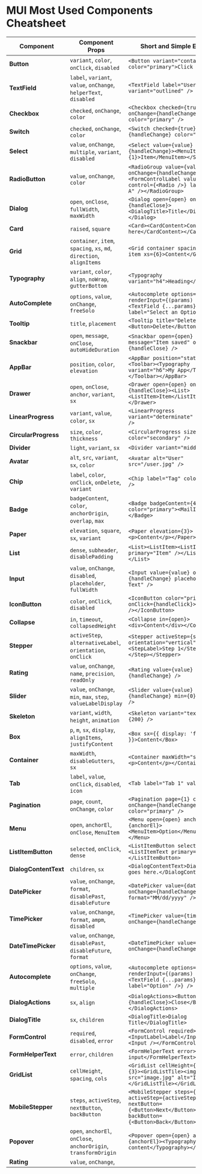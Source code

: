# MUI Most Used Components Cheatsheet

| **Component**         | **Component Props**                                                   | **Short and Simple Example**                                                                                                         |
| --------------------- | --------------------------------------------------------------------- | ------------------------------------------------------------------------------------------------------------------------------------ |
| **Button**            | `variant`, `color`, `onClick`, `disabled`                             | `<Button variant="contained" color="primary">Click Me</Button>`                                                                      |
| **TextField**         | `label`, `variant`, `value`, `onChange`, `helperText`, `disabled`     | `<TextField label="Username" variant="outlined" />`                                                                                  |
| **Checkbox**          | `checked`, `onChange`, `color`                                        | `<Checkbox checked={true} onChange={handleChange} color="primary" />`                                                                |
| **Switch**            | `checked`, `onChange`, `color`                                        | `<Switch checked={true} onChange={handleChange} color="primary" />`                                                                  |
| **Select**            | `value`, `onChange`, `multiple`, `variant`, `disabled`                | `<Select value={value} onChange={handleChange}><MenuItem value={1}>Item</MenuItem></Select>`                                         |
| **RadioButton**       | `value`, `onChange`, `color`                                          | `<RadioGroup value={value} onChange={handleChange}><FormControlLabel value="a" control={<Radio />} label="Option A" /></RadioGroup>` |
| **Dialog**            | `open`, `onClose`, `fullWidth`, `maxWidth`                            | `<Dialog open={open} onClose={handleClose}><DialogTitle>Title</DialogTitle></Dialog>`                                                |
| **Card**              | `raised`, `square`                                                    | `<Card><CardContent>Content here</CardContent></Card>`                                                                               |
| **Grid**              | `container`, `item`, `spacing`, `xs`, `md`, `direction`, `alignItems` | `<Grid container spacing={2}><Grid item xs={6}>Content</Grid></Grid>`                                                                |
| **Typography**        | `variant`, `color`, `align`, `noWrap`, `gutterBottom`                 | `<Typography variant="h4">Heading</Typography>`                                                                                      |
| **AutoComplete**      | `options`, `value`, `onChange`, `freeSolo`                            | `<Autocomplete options={options} renderInput={(params) => <TextField {...params} label="Select an Option" />} />`                    |
| **Tooltip**           | `title`, `placement`                                                  | `<Tooltip title="Delete"><Button>Delete</Button></Tooltip>`                                                                          |
| **Snackbar**          | `open`, `message`, `onClose`, `autoHideDuration`                      | `<Snackbar open={open} message="Item saved" onClose={handleClose} />`                                                                |
| **AppBar**            | `position`, `color`, `elevation`                                      | `<AppBar position="static"><Toolbar><Typography variant="h6">My App</Typography></Toolbar></AppBar>`                                 |
| **Drawer**            | `open`, `onClose`, `anchor`, `variant`, `sx`                          | `<Drawer open={open} onClose={handleClose}><List><ListItem>Item</ListItem></List></Drawer>`                                          |
| **LinearProgress**    | `variant`, `value`, `color`, `sx`                                     | `<LinearProgress variant="determinate" value={50} />`                                                                                |
| **CircularProgress**  | `size`, `color`, `thickness`                                          | `<CircularProgress size={50} color="secondary" />`                                                                                   |
| **Divider**           | `light`, `variant`, `sx`                                              | `<Divider variant="middle" />`                                                                                                       |
| **Avatar**            | `alt`, `src`, `variant`, `sx`, `color`                                | `<Avatar alt="User" src="/user.jpg" />`                                                                                              |
| **Chip**              | `label`, `color`, `onClick`, `onDelete`, `variant`                    | `<Chip label="Tag" color="primary" />`                                                                                               |
| **Badge**             | `badgeContent`, `color`, `anchorOrigin`, `overlap`, `max`             | `<Badge badgeContent={4} color="primary"><MailIcon /></Badge>`                                                                       |
| **Paper**             | `elevation`, `square`, `sx`, `variant`                                | `<Paper elevation={3}><p>Content</p></Paper>`                                                                                        |
| **List**              | `dense`, `subheader`, `disablePadding`                                | `<List><ListItem><ListItemText primary="Item" /></ListItem></List>`                                                                  |
| **Input**             | `value`, `onChange`, `disabled`, `placeholder`, `fullWidth`           | `<Input value={value} onChange={handleChange} placeholder="Enter Text" />`                                                           |
| **IconButton**        | `color`, `onClick`, `disabled`                                        | `<IconButton color="primary" onClick={handleClick}><DeleteIcon /></IconButton>`                                                      |
| **Collapse**          | `in`, `timeout`, `collapsedHeight`                                    | `<Collapse in={open}><div>Content</div></Collapse>`                                                                                  |
| **Stepper**           | `activeStep`, `alternativeLabel`, `orientation`, `onClick`            | `<Stepper activeStep={step} orientation="vertical"><Step><StepLabel>Step 1</StepLabel></Step></Stepper>`                             |
| **Rating**            | `value`, `onChange`, `name`, `precision`, `readOnly`                  | `<Rating value={value} onChange={handleChange} />`                                                                                   |
| **Slider**            | `value`, `onChange`, `min`, `max`, `step`, `valueLabelDisplay`        | `<Slider value={value} onChange={handleChange} min={0} max={100} />`                                                                 |
| **Skeleton**          | `variant`, `width`, `height`, `animation`                             | `<Skeleton variant="text" width={200} />`                                                                                            |
| **Box**               | `p`, `m`, `sx`, `display`, `alignItems`, `justifyContent`             | `<Box sx={{ display: 'flex', p: 2 }}>Content</Box>`                                                                                  |
| **Container**         | `maxWidth`, `disableGutters`, `sx`                                    | `<Container maxWidth="sm"><p>Content</p></Container>`                                                                                |
| **Tab**               | `label`, `value`, `onClick`, `disabled`, `icon`                       | `<Tab label="Tab 1" value={0} />`                                                                                                    |
| **Pagination**        | `page`, `count`, `onChange`, `color`                                  | `<Pagination page={1} count={10} onChange={handleChange} color="primary" />`                                                         |
| **Menu**              | `open`, `anchorEl`, `onClose`, `MenuItem`                             | `<Menu open={open} anchorEl={anchorEl}><MenuItem>Option</MenuItem></Menu>`                                                           |
| **ListItemButton**    | `selected`, `onClick`, `dense`                                        | `<ListItemButton selected={true}><ListItemText primary="Item" /></ListItemButton>`                                                   |
| **DialogContentText** | `children`, `sx`                                                      | `<DialogContentText>Dialog content goes here.</DialogContentText>`                                                                   |
| **DatePicker**        | `value`, `onChange`, `format`, `disablePast`, `disableFuture`         | `<DatePicker value={date} onChange={handleChange} format="MM/dd/yyyy" />`                                                            |
| **TimePicker**        | `value`, `onChange`, `format`, `ampm`, `disabled`                     | `<TimePicker value={time} onChange={handleChange} />`                                                                                |
| **DateTimePicker**    | `value`, `onChange`, `disablePast`, `disableFuture`, `format`         | `<DateTimePicker value={dateTime} onChange={handleChange} />`                                                                        |
| **Autocomplete**      | `options`, `value`, `onChange`, `freeSolo`, `multiple`                | `<Autocomplete options={options} renderInput={(params) => <TextField {...params} label="Option" />} />`                              |
| **DialogActions**     | `sx`, `align`                                                         | `<DialogActions><Button onClick={handleClose}>Close</Button></DialogActions>`                                                        |
| **DialogTitle**       | `sx`, `children`                                                      | `<DialogTitle>Dialog Title</DialogTitle>`                                                                                            |
| **FormControl**       | `required`, `disabled`, `error`                                       | `<FormControl required><InputLabel>Label</InputLabel><Input /></FormControl>`                                                        |
| **FormHelperText**    | `error`, `children`                                                   | `<FormHelperText error>Invalid input</FormHelperText>`                                                                               |
| **GridList**          | `cellHeight`, `spacing`, `cols`                                       | `<GridList cellHeight={160} cols={3}><GridListTile><img src="image.jpg" alt="Image" /></GridListTile></GridList>`                    |
| **MobileStepper**     | `steps`, `activeStep`, `nextButton`, `backButton`                     | `<MobileStepper steps={5} activeStep={activeStep} nextButton={<Button>Next</Button>} backButton={<Button>Back</Button>} />`          |
| **Popover**           | `open`, `anchorEl`, `onClose`, `anchorOrigin`, `transformOrigin`      | `<Popover open={open} anchorEl={anchorEl}><Typography>Popover content</Typography></Popover>`                                        |
| **Rating**            | `value`, `onChange`,                                                  |
